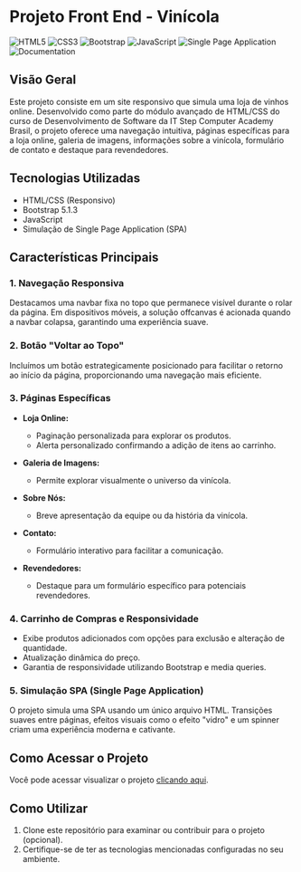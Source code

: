 # Projeto Front End - Vinícola 

![HTML5](https://img.shields.io/badge/HTML5-Responsive-red)
![CSS3](https://img.shields.io/badge/CSS3-Style-blue)
![Bootstrap](https://img.shields.io/badge/Bootstrap-5.1.3-purple)
![JavaScript](https://img.shields.io/badge/JS-JavaScript-yellow)
![Single Page Application](https://img.shields.io/badge/SPA-Simulation-orange)
![Documentation](https://img.shields.io/badge/JSDoc-gray)

## Visão Geral

Este projeto consiste em um site responsivo que simula uma loja de vinhos online. Desenvolvido como parte do módulo avançado de HTML/CSS do curso de Desenvolvimento de Software da IT Step Computer Academy Brasil, o projeto oferece uma navegação intuitiva, páginas específicas para a loja online, galeria de imagens, informações sobre a vinícola, formulário de contato e destaque para revendedores.

## Tecnologias Utilizadas

- HTML/CSS (Responsivo)
- Bootstrap 5.1.3
- JavaScript
- Simulação de Single Page Application (SPA)

## Características Principais

### 1. Navegação Responsiva

Destacamos uma navbar fixa no topo que permanece visível durante o rolar da página. Em dispositivos móveis, a solução offcanvas é acionada quando a navbar colapsa, garantindo uma experiência suave.

### 2. Botão "Voltar ao Topo"

Incluímos um botão estrategicamente posicionado para facilitar o retorno ao início da página, proporcionando uma navegação mais eficiente.

### 3. Páginas Específicas

- **Loja Online:**
  - Paginação personalizada para explorar os produtos.
  - Alerta personalizado confirmando a adição de itens ao carrinho.

- **Galeria de Imagens:**
  - Permite explorar visualmente o universo da vinícola.

- **Sobre Nós:**
  - Breve apresentação da equipe ou da história da vinícola.

- **Contato:**
  - Formulário interativo para facilitar a comunicação.

- **Revendedores:**
  - Destaque para um formulário específico para potenciais revendedores.

### 4. Carrinho de Compras e Responsividade

- Exibe produtos adicionados com opções para exclusão e alteração de quantidade.
- Atualização dinâmica do preço.
- Garantia de responsividade utilizando Bootstrap e media queries.

### 5. Simulação SPA (Single Page Application)

O projeto simula uma SPA usando um único arquivo HTML. Transições suaves entre páginas, efeitos visuais como o efeito "vidro" e um spinner criam uma experiência moderna e cativante.

## Como Acessar o Projeto

Você pode acessar visualizar o projeto [clicando aqui](https://cezarj59.github.io/projeto-vinicola/).

## Como Utilizar

1. Clone este repositório para examinar ou contribuir para o projeto (opcional).
2. Certifique-se de ter as tecnologias mencionadas configuradas no seu ambiente.

